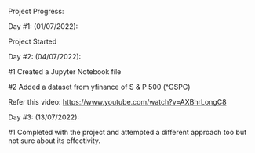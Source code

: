 Project Progress:

Day #1: (01/07/2022): 

Project Started

Day #2: (04/07/2022): 

#1 Created a Jupyter Notebook file

#2 Added a dataset from yfinance of S & P 500 (^GSPC)

Refer this video: https://www.youtube.com/watch?v=AXBhrLongC8

Day #3: (13/07/2022):

#1 Completed with the project and attempted a different approach too but not sure about its effectivity.
